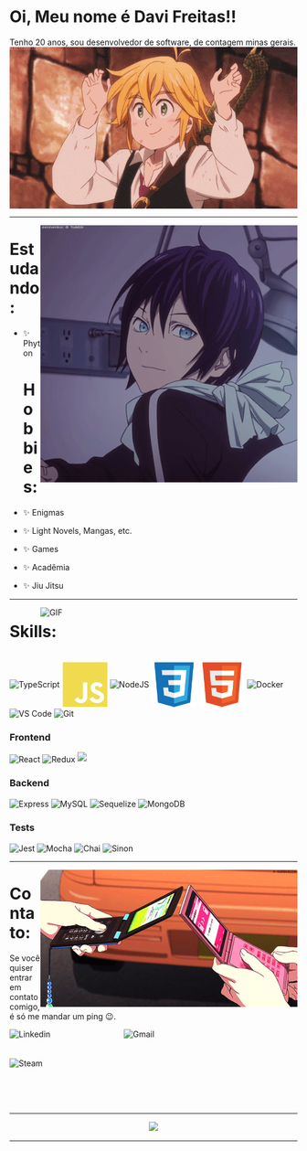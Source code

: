 <h1>Oi, Meu nome é Davi Freitas!!</h1>
</h3> Tenho 20 anos, sou desenvolvedor de software, de contagem minas gerais.</h3>

<div align="center">
<img hight="300" width="600" alt="GIF" align="center" src="assets/gifs/208593.gif">
</div>
  
<hr/>

<div align="right">
<img hight="450" width="450" alt="GIF" align="right" src="assets/gifs/13626.gif">
</div>

<div align="left">
  <h1>Estudando:</h1>

- ✨ Phyton

  <h1>Hobbies:</h1>

- ✨ Enigmas
- ✨ Light Novels, Mangas, etc.
- ✨ Games
- ✨ Acadêmia
- ✨ Jiu Jitsu

</div>

<hr/>

</div align="right">
<img hight="450" width="450" alt="GIF" align="right" src="https://camo.githubusercontent.com/7e2ceb92a082a0dfdfc070cf45f9921d0a5f24c9afef1ba14e9dd60464bc818e/68747470733a2f2f63646e2e686173686e6f64652e636f6d2f7265732f686173686e6f64652f696d6167652f75706c6f61642f76313539353333313034353738382f3744546335414b61772e6769663f6175746f3d666f726d61742c636f6d7072657373266769662d713d363026666f726d61743d7765626d">
</div>

<div align="left">
  <h1>Skills:</h1>

   <div style="display: inline_block">
     <br>
      <!-- <img align="center" alt="Python" height="80" src="https://cdn.jsdelivr.net/gh/devicons/devicon/icons/python/python-original.svg"> -->
       <img align="center" alt="TypeScript" height="80" src="https://cdn.jsdelivr.net/gh/devicons/devicon/icons/typescript/typescript-original.svg">
       <img align="center" alt="JS" height="80" src="https://raw.githubusercontent.com/devicons/devicon/master/icons/javascript/javascript-plain.svg">
       <img align="center" alt="NodeJS" height="80" src="https://cdn.jsdelivr.net/gh/devicons/devicon/icons/nodejs/nodejs-original.svg">
       <img align="center" alt="CSS" height="80" src="https://raw.githubusercontent.com/devicons/devicon/master/icons/css3/css3-original.svg">
       <img align="center" alt="HTML" height="80" src="https://raw.githubusercontent.com/devicons/devicon/master/icons/html5/html5-original.svg">
       <img align="center" alt="Docker" height="80" src="https://cdn.jsdelivr.net/gh/devicons/devicon/icons/docker/docker-original-wordmark.svg">
       <img align="center" alt="VS Code" height="80" src="https://cdn.jsdelivr.net/gh/devicons/devicon/icons/vscode/vscode-original.svg">
       <img align="center" alt="Git" height="80" src="https://cdn.jsdelivr.net/gh/devicons/devicon/icons/git/git-plain-wordmark.svg">
     <h3>Frontend</h3>
     <img align="center" alt="React" height="80" src="https://cdn.jsdelivr.net/gh/devicons/devicon/icons/react/react-original-wordmark.svg">
     <img align="center" alt="Redux" height="80" src="https://cdn.jsdelivr.net/gh/devicons/devicon/icons/redux/redux-original.svg">
     <img align="center alt="Boostrap" height="80" src="https://cdn.jsdelivr.net/gh/devicons/devicon/icons/bootstrap/bootstrap-original-wordmark.svg">
     <h3>Backend</h3>
       <img align="center" alt="Express" height="80" src="https://cdn.jsdelivr.net/gh/devicons/devicon/icons/express/express-original-wordmark.svg">
       <img align="center" alt="MySQL" height="80" src="https://cdn.jsdelivr.net/gh/devicons/devicon/icons/mysql/mysql-original-wordmark.svg">
       <img align="center" alt="Sequelize" height="80" src="https://cdn.jsdelivr.net/gh/devicons/devicon/icons/sequelize/sequelize-original-wordmark.svg"/>
       <img align="center" alt="MongoDB" height="80" src="https://cdn.jsdelivr.net/gh/devicons/devicon/icons/mongodb/mongodb-original-wordmark.svg"/>
     <h3>Tests</h3>
     <img align="center" alt="Jest" height="80" src="https://cdn.jsdelivr.net/gh/devicons/devicon/icons/jest/jest-plain.svg" />
     <img align="center" alt="Mocha" height="80" src="https://cdn.jsdelivr.net/gh/devicons/devicon/icons/mocha/mocha-plain.svg">
     <img align="center" alt="Chai" height="80" src="https://avatars.githubusercontent.com/u/1515293?s=280&v=4">
     <img align="center" alt="Sinon" height="80"  src="https://camo.githubusercontent.com/c1d8136cb62cfd03e64b9193b7384fd75804a7b1bd9b8b705b51cc9d99de8fe3/68747470733a2f2f73696e6f6e6a732e6f72672f6173736574732f696d616765732f6c6f676f2e706e67">
   </div>          
</div> 

<hr/>

<div align="right">
 <img hight="320" width="450" align="right" alt="GIF" src="assets/gifs/email.gif">
</div>
                                                                                 
<div align="left">
<h1>Contato:</h1>

<p>Se você quiser entrar em contato comigo, é só me mandar um ping 😉.</p>
   <div style="display: inline_block">
    <a href="https://www.linkedin.com/in/davifreitass/">
      <img align="left" alt="Linkedin" width="200" hight="300" src="https://github.com/datavinny/datavinny/blob/master/assets/icons/linkedin.png" />
    </a>
    <a href="mailto:df828316@gmail.com">
     <img align="left" alt="Gmail" width="200" hight="300" src="https://github.com/datavinny/datavinny/blob/master/assets/icons/gmail.png" />
    </a> 
    </br></br></br>
    <a href="https://steamcommunity.com/id/davirazzar/">
      <img align="left" alt="Steam" width="200" hight="300" src="https://github.com/datavinny/datavinny/blob/master/assets/icons/steam.png" />
    </a>
   </div>
</div>
                                                                                                                                        
</br></br></br></br>

<hr/>
<div align="center">
<p align="center" >  
  <a href="https://github.com/datavinny/github-readme-stats"> 
    <img  src="https://github-readme-stats.vercel.app/api?username=datavinny&&show_icons=true&theme=radical"/>
  </a>
 </p>
</div>
<hr/>
